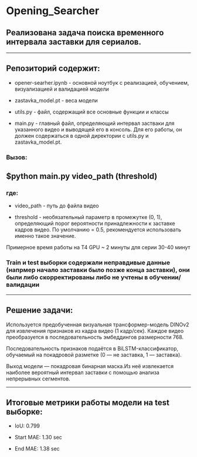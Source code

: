 # Opening_Searcher

## Реализованa задача поиска временного интервала заставки для сериалов.

---

## Репозиторий содержит:
  
- opener-searher.ipynb - основной ноутбук с реализацией, обучением, визуализацией и валидацией модели
  
- zastavka_model.pt - веса модели
  
- utils.py - файл, содержащий все основные функции и классы
  
- main.py - главный файл, определяющий интервал застваки для указанного видео и выводящей его в консоль. Для его работы, он должен содержаться в одной директории с utils.py и zastavka_model.pt.


### Вызов:

## $python main.py video_path (threshold)

### где:

- video_path - путь до файла видео
  
- threshold - необязательный параметр в промежутке (0, 1), определяющий порог вероятности принадлежности к заставке кадров видео. По умолчанию = 0.5, рекомендуется использовать именно такое значение.

Примерное время работы на T4 GPU ~ 2 минуты для серии 30-40 минут 

### Train и test выборки содержали неправдивые данные (напрмер начало заставки было позже конца заставки), они были либо скорректированы либо не учтены в обучении/валидации

---

## Решение задачи:

Используется предобученная визуальная трансформер-модель DINOv2 для извлечения признаков из кадра видео (1 кадр/сек). Каждое видео преобразуется в последовательность эмбеддингов размерности 768.

Последовательность признаков подаётся в BiLSTM-классификатор, обучаемый на покадровой разметке (0 — не заставка, 1 — заставка).

Выход модели — покадровая бинарная маска.Из неё извлекается наиболее вероятный интервал заставки с помощью анализа непрерывных сегментов.

---

## Итоговые метрики работы модели на test выборке:

- IoU: 0.799

- Start MAE: 1.30 sec

- End MAE: 1.38 sec
